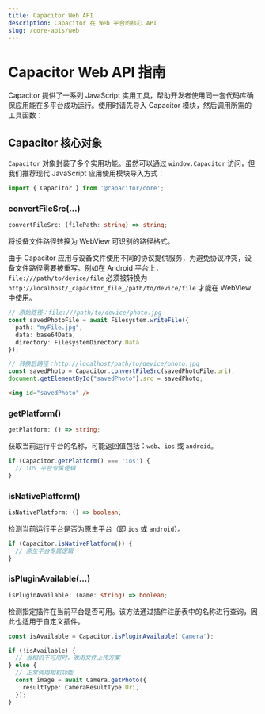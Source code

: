 ```yaml
---
title: Capacitor Web API
description: Capacitor 在 Web 平台的核心 API
slug: /core-apis/web
---
```


# Capacitor Web API 指南

Capacitor 提供了一系列 JavaScript 实用工具，帮助开发者使用同一套代码库确保应用能在多平台成功运行。使用时请先导入 Capacitor 模块，然后调用所需的工具函数：

## Capacitor 核心对象

`Capacitor` 对象封装了多个实用功能。虽然可以通过 `window.Capacitor` 访问，但我们推荐现代 JavaScript 应用使用模块导入方式：

```typescript
import { Capacitor } from '@capacitor/core';
```

### convertFileSrc(...)

```typescript
convertFileSrc: (filePath: string) => string;
```

将设备文件路径转换为 WebView 可识别的路径格式。

由于 Capacitor 应用与设备文件使用不同的协议提供服务，为避免协议冲突，设备文件路径需要被重写。例如在 Android 平台上，`file:///path/to/device/file` 必须被转换为 `http://localhost/_capacitor_file_/path/to/device/file` 才能在 WebView 中使用。

```typescript
// 原始路径：file:///path/to/device/photo.jpg
const savedPhotoFile = await Filesystem.writeFile({
  path: "myFile.jpg",
  data: base64Data,
  directory: FilesystemDirectory.Data
});

// 转换后路径：http://localhost/path/to/device/photo.jpg
const savedPhoto = Capacitor.convertFileSrc(savedPhotoFile.uri),
document.getElementById("savedPhoto").src = savedPhoto;
```

```html
<img id="savedPhoto" />
```

### getPlatform()

```typescript
getPlatform: () => string;
```

获取当前运行平台的名称，可能返回值包括：`web`、`ios` 或 `android`。

```typescript
if (Capacitor.getPlatform() === 'ios') {
  // iOS 平台专属逻辑
}
```

### isNativePlatform()

```typescript
isNativePlatform: () => boolean;
```

检测当前运行平台是否为原生平台（即 `ios` 或 `android`）。

```typescript
if (Capacitor.isNativePlatform()) {
  // 原生平台专属逻辑
}
```

### isPluginAvailable(...)

```typescript
isPluginAvailable: (name: string) => boolean;
```

检测指定插件在当前平台是否可用。该方法通过插件注册表中的名称进行查询，因此也适用于自定义插件。

```typescript
const isAvailable = Capacitor.isPluginAvailable('Camera');

if (!isAvailable) {
  // 当相机不可用时，改用文件上传方案
} else {
  // 正常调用相机功能
  const image = await Camera.getPhoto({
    resultType: CameraResultType.Uri,
  });
}
```